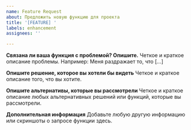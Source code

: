 ```yaml
---
name: Feature Request
about: Предложить новую функцию для проекта
title: '[FEATURE] '
labels: enhancement
assignees: ''

---
```


**Связана ли ваша функция с проблемой? Опишите.**
Четкое и краткое описание проблемы. Например: Меня раздражает то, что [...]

**Опишите решение, которое вы хотели бы видеть**
Четкое и краткое описание того, что вы хотите.

**Опишите альтернативы, которые вы рассмотрели**
Четкое и краткое описание любых альтернативных решений или функций, которые вы рассмотрели.

**Дополнительная информация**
Добавьте любую другую информацию или скриншоты о запросе функции здесь.